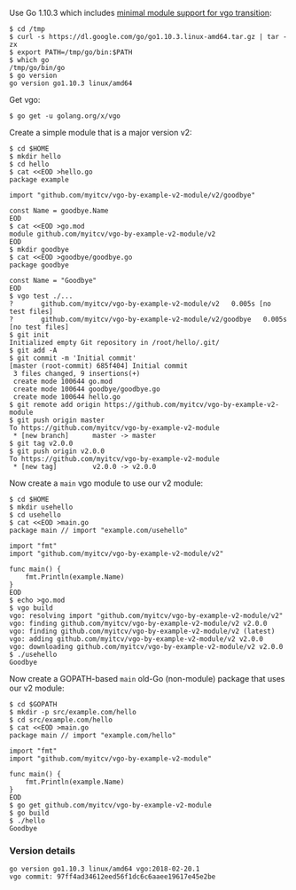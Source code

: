 <!-- __JSON: egrunner script.sh # LONG ONLINE

Use Go 1.10.3 which includes [minimal module support for vgo
transition](https://github.com/golang/go/issues/25139):

```
{{PrintBlock "use Go 1.10.3" -}}
```

Get vgo:


```
{{PrintBlock "go get vgo" -}}
```

Create a simple module that is a major version v2:


```
{{PrintBlock "create vgo module v2" -}}
```

Now create a `main` vgo module to use our v2 module:


```
{{PrintBlock "vgo use v2 module" -}}
```

Now create a GOPATH-based `main` old-Go (non-module) package that uses our v2 module:


```
{{PrintBlock "go use v2 module" -}}
```

### Version details

```
{{PrintBlockOut "version details" -}}
```

-->

Use Go 1.10.3 which includes [minimal module support for vgo
transition](https://github.com/golang/go/issues/25139):

```
$ cd /tmp
$ curl -s https://dl.google.com/go/go1.10.3.linux-amd64.tar.gz | tar -zx
$ export PATH=/tmp/go/bin:$PATH
$ which go
/tmp/go/bin/go
$ go version
go version go1.10.3 linux/amd64
```

Get vgo:


```
$ go get -u golang.org/x/vgo
```

Create a simple module that is a major version v2:


```
$ cd $HOME
$ mkdir hello
$ cd hello
$ cat <<EOD >hello.go
package example

import "github.com/myitcv/vgo-by-example-v2-module/v2/goodbye"

const Name = goodbye.Name
EOD
$ cat <<EOD >go.mod
module github.com/myitcv/vgo-by-example-v2-module/v2
EOD
$ mkdir goodbye
$ cat <<EOD >goodbye/goodbye.go
package goodbye

const Name = "Goodbye"
EOD
$ vgo test ./...
?   	github.com/myitcv/vgo-by-example-v2-module/v2	0.005s [no test files]
?   	github.com/myitcv/vgo-by-example-v2-module/v2/goodbye	0.005s [no test files]
$ git init
Initialized empty Git repository in /root/hello/.git/
$ git add -A
$ git commit -m 'Initial commit'
[master (root-commit) 685f404] Initial commit
 3 files changed, 9 insertions(+)
 create mode 100644 go.mod
 create mode 100644 goodbye/goodbye.go
 create mode 100644 hello.go
$ git remote add origin https://github.com/myitcv/vgo-by-example-v2-module
$ git push origin master
To https://github.com/myitcv/vgo-by-example-v2-module
 * [new branch]      master -> master
$ git tag v2.0.0
$ git push origin v2.0.0
To https://github.com/myitcv/vgo-by-example-v2-module
 * [new tag]         v2.0.0 -> v2.0.0
```

Now create a `main` vgo module to use our v2 module:


```
$ cd $HOME
$ mkdir usehello
$ cd usehello
$ cat <<EOD >main.go
package main // import "example.com/usehello"

import "fmt"
import "github.com/myitcv/vgo-by-example-v2-module/v2"

func main() {
	fmt.Println(example.Name)
}
EOD
$ echo >go.mod
$ vgo build
vgo: resolving import "github.com/myitcv/vgo-by-example-v2-module/v2"
vgo: finding github.com/myitcv/vgo-by-example-v2-module/v2 v2.0.0
vgo: finding github.com/myitcv/vgo-by-example-v2-module/v2 (latest)
vgo: adding github.com/myitcv/vgo-by-example-v2-module/v2 v2.0.0
vgo: downloading github.com/myitcv/vgo-by-example-v2-module/v2 v2.0.0
$ ./usehello
Goodbye
```

Now create a GOPATH-based `main` old-Go (non-module) package that uses our v2 module:


```
$ cd $GOPATH
$ mkdir -p src/example.com/hello
$ cd src/example.com/hello
$ cat <<EOD >main.go
package main // import "example.com/hello"

import "fmt"
import "github.com/myitcv/vgo-by-example-v2-module"

func main() {
	fmt.Println(example.Name)
}
EOD
$ go get github.com/myitcv/vgo-by-example-v2-module
$ go build
$ ./hello
Goodbye
```

### Version details

```
go version go1.10.3 linux/amd64 vgo:2018-02-20.1
vgo commit: 97ff4ad34612eed56f1dc6c6aaee19617e45e2be
```

<!-- END -->

